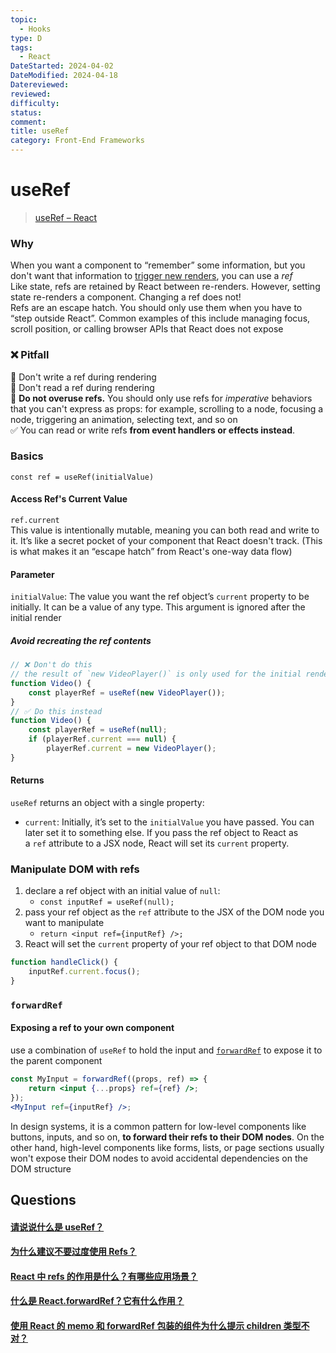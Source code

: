 ```yaml
---
topic:
  - Hooks
type: D
tags:
  - React
DateStarted: 2024-04-02
DateModified: 2024-04-18
Datereviewed: 
reviewed: 
difficulty: 
status: 
comment: 
title: useRef
category: Front-End Frameworks
---
```


# useRef

> [useRef – React](https://react.dev/reference/react/useRef)

### Why

When you want a component to “remember” some information, but you don't want that information to [trigger new renders](https://react.dev/learn/render-and-commit), you can use a _ref_  
Like state, refs are retained by React between re-renders. However, setting state re-renders a component. Changing a ref does not!  
Refs are an escape hatch. You should only use them when you have to “step outside React”. Common examples of this include managing focus, scroll position, or calling browser APIs that React does not expose

### ❌ Pitfall

🚩 Don't write a ref during rendering  
🚩 Don't read a ref during rendering  
🚩 **Do not overuse refs.** You should only use refs for _imperative_ behaviors that you can't express as props: for example, scrolling to a node, focusing a node, triggering an animation, selecting text, and so on  
✅ You can read or write refs **from event handlers or effects instead**.

### Basics

`const ref = useRef(initialValue)`

#### Access Ref's Current Value

`ref.current`  
This value is intentionally mutable, meaning you can both read and write to it. It’s like a secret pocket of your component that React doesn't track. (This is what makes it an “escape hatch” from React's one-way data flow)

#### Parameter

`initialValue`: The value you want the ref object’s `current` property to be initially. It can be a value of any type. This argument is ignored after the initial render

##### Avoid recreating the ref contents

```js
// ❌ Don't do this
// the result of `new VideoPlayer()` is only used for the initial render, you’re still calling this function on every render. This can be wasteful if it’s creating expensive objects.
function Video() {
	const playerRef = useRef(new VideoPlayer());
}
// ✅ Do this instead
function Video() {
	const playerRef = useRef(null);
	if (playerRef.current === null) {
		playerRef.current = new VideoPlayer();
}
```

#### Returns

`useRef` returns an object with a single property:

- `current`: Initially, it’s set to the `initialValue` you have passed. You can later set it to something else. If you pass the ref object to React as a `ref` attribute to a JSX node, React will set its `current` property.

### Manipulate DOM with refs

1. declare a ref object with an initial value of `null`:
   - `const inputRef = useRef(null);`
2. pass your ref object as the `ref` attribute to the JSX of the DOM node you want to manipulate
   - `return <input ref={inputRef} />;`
3. React will set the `current` property of your ref object to that DOM node

```js
function handleClick() {
	inputRef.current.focus();
}
```

### `forwardRef`

#### Exposing a ref to your own component

use a combination of `useRef` to hold the input and [`forwardRef`](https://react.dev/reference/react/forwardRef) to expose it to the parent component

```jsx
const MyInput = forwardRef((props, ref) => {
	return <input {...props} ref={ref} />;
});
<MyInput ref={inputRef} />;
```

In design systems, it is a common pattern for low-level components like buttons, inputs, and so on, **to forward their refs to their DOM nodes**. On the other hand, high-level components like forms, lists, or page sections usually won't expose their DOM nodes to avoid accidental dependencies on the DOM structure

## Questions

#### [请说说什么是 useRef？](https://github.com/haizlin/fe-interview/issues/706)

#### [为什么建议不要过度使用 Refs？](https://github.com/haizlin/fe-interview/issues/753)

#### [React 中 refs 的作用是什么？有哪些应用场景？](https://github.com/haizlin/fe-interview/issues/633)

#### [什么是 React.forwardRef？它有什么作用？](https://github.com/haizlin/fe-interview/issues/878)

#### [使用 React 的 memo 和 forwardRef 包装的组件为什么提示 children 类型不对？](https://github.com/haizlin/fe-interview/issues/844)
